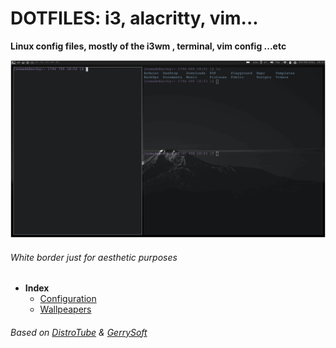 # DOTFILES: i3, alacritty, vim...  
**Linux config files, mostly of the i3wm , terminal, vim config ...etc**

![Plain](.screenshots/sst.png)
###### White border just for aesthetic purposes

- **Index**
	- [Configuration](https://github.com/gugeldot/dotfiles/tree/main/.config)
	- [Wallpeapers](https://github.com/gugeldot/dotfiles/tree/main/backgrounds)


###### Based on [DistroTube](https://gitlab.com/dwt1) & [GerrySoft](https://github.com/gerardet46/linux-config)


